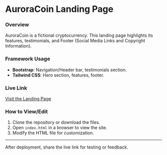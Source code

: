 # AuroraCoin Landing Page

### **Overview**
AuroraCoin is a fictional cryptocurrency. This landing page highlights its features, testimonials, and Footer (Social Media Links and Copyright Information).

### **Framework Usage**
- **Bootstrap**: Navigation/Header bar, testimonials section.
- **Tailwind CSS**: Hero section, features, footer.

### **Live Link**
[Visit the Landing Page](https://auroracoin-landing-page.vercel.app/)

### **How to View/Edit**
1. Clone the repository or download the files.
2. Open `index.html` in a browser to view the site.
3. Modify the HTML file for customization.

---

After deployment, share the live link for testing or feedback.

